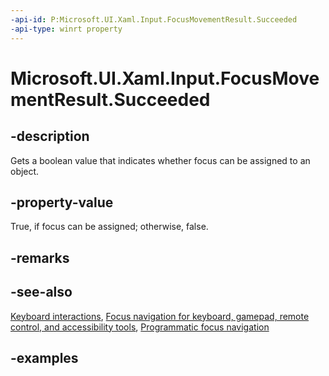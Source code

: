```yaml
---
-api-id: P:Microsoft.UI.Xaml.Input.FocusMovementResult.Succeeded
-api-type: winrt property
---
```


<!-- Property syntax.
public bool Succeeded { get; }
-->

# Microsoft.UI.Xaml.Input.FocusMovementResult.Succeeded

## -description

Gets a boolean value that indicates whether focus can be assigned to an object.

## -property-value

True, if focus can be assigned; otherwise, false.

## -remarks

## -see-also

[Keyboard interactions](/windows/apps/design/input/keyboard-interactions), [Focus navigation for keyboard, gamepad, remote control, and accessibility tools](/windows/apps/design/input/focus-navigation), [Programmatic focus navigation](/windows/apps/design/input/focus-navigation-programmatic)

## -examples
